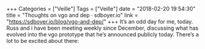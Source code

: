 +++
Categories = ["Veille"]
Tags = ["Veille"]
date = "2018-02-20 19:54:30"
title = "Thoughts on vgo and dep · sdboyer.io"
link = "https://sdboyer.io/blog/vgo-and-dep/"
+++
It’s an odd day for me, today.  Russ and i have been meeting weekly since December, discussing what has evolved into the vgo prototype that he’s announced publicly today. There’s a lot to be excited about there: